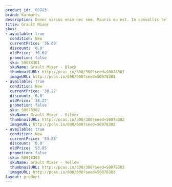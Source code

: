 ```yaml
---
product_id: '00783'
brand: Karmarts
description: Donec varius enim nec sem. Mauris eu est. In convallis tellus a mauris.
title: Grault Mixer
skus:
- available: true
  condition: New
  currentPrice: '36.69'
  discount: '0.0'
  oldPrice: '36.69'
  promotion: false
  sku: S0078301
  skuName: Grault Mixer - Black
  thumbnailURL: http://pcas.io/300/300?seed=S0078301
  imageURL: http://pcas.io/600/600?seed=S0078301
- available: true
  condition: New
  currentPrice: '38.27'
  discount: '0.0'
  oldPrice: '38.27'
  promotion: false
  sku: S0078302
  skuName: Grault Mixer - Silver
  thumbnailURL: http://pcas.io/300/300?seed=S0078302
  imageURL: http://pcas.io/600/600?seed=S0078302
- available: true
  condition: New
  currentPrice: '53.85'
  discount: '0.0'
  oldPrice: '53.85'
  promotion: false
  sku: S0078303
  skuName: Grault Mixer - Yellow
  thumbnailURL: http://pcas.io/300/300?seed=S0078303
  imageURL: http://pcas.io/600/600?seed=S0078303
layout: product
---
```

